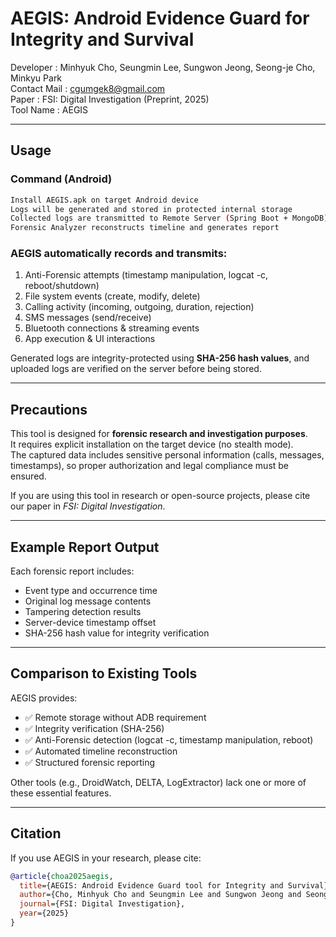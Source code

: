 # AEGIS: Android Evidence Guard for Integrity and Survival

Developer : Minhyuk Cho, Seungmin Lee, Sungwon Jeong, Seong-je Cho, Minkyu Park  
Contact Mail : cgumgek8@gmail.com  
Paper : FSI: Digital Investigation (Preprint, 2025)  
Tool Name : AEGIS  

---

## Usage

### Command (Android)

```bash
Install AEGIS.apk on target Android device
Logs will be generated and stored in protected internal storage
Collected logs are transmitted to Remote Server (Spring Boot + MongoDB)
Forensic Analyzer reconstructs timeline and generates report
```

### AEGIS automatically records and transmits:
1. Anti-Forensic attempts (timestamp manipulation, logcat -c, reboot/shutdown)  
2. File system events (create, modify, delete)  
3. Calling activity (incoming, outgoing, duration, rejection)  
4. SMS messages (send/receive)  
5. Bluetooth connections & streaming events  
6. App execution & UI interactions  

Generated logs are integrity-protected using **SHA-256 hash values**, and uploaded logs are verified on the server before being stored.

---

## Precautions

This tool is designed for **forensic research and investigation purposes**.  
It requires explicit installation on the target device (no stealth mode).  
The captured data includes sensitive personal information (calls, messages, timestamps), so proper authorization and legal compliance must be ensured.  

If you are using this tool in research or open-source projects, please cite our paper in *FSI: Digital Investigation*.

---

## Example Report Output

Each forensic report includes:
- Event type and occurrence time  
- Original log message contents  
- Tampering detection results  
- Server-device timestamp offset  
- SHA-256 hash value for integrity verification  

---

## Comparison to Existing Tools  

AEGIS provides:
- ✅ Remote storage without ADB requirement  
- ✅ Integrity verification (SHA-256)  
- ✅ Anti-Forensic detection (logcat -c, timestamp manipulation, reboot)  
- ✅ Automated timeline reconstruction  
- ✅ Structured forensic reporting  

Other tools (e.g., DroidWatch, DELTA, LogExtractor) lack one or more of these essential features.

---

## Citation

If you use AEGIS in your research, please cite:

```bibtex
@article{choa2025aegis,
  title={AEGIS: Android Evidence Guard tool for Integrity and Survival},
  author={Cho, Minhyuk Cho and Seungmin Lee and Sungwon Jeong and Seong-je Cho and Minkyu Park},
  journal={FSI: Digital Investigation},
  year={2025}
}
```
